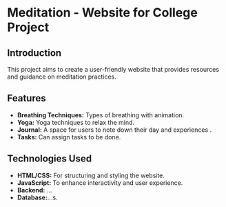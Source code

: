# Meditation - Website for College Project

## Introduction
This project aims to create a user-friendly website that provides resources and guidance on meditation practices. 

## Features
- **Breathing Techniques:** Types of breathing with animation.
- **Yoga:** Yoga techniques to relax the mind.
- **Journal:** A space for users to note down their day and experiences .
- **Tasks:** Can assign tasks to be done.

## Technologies Used
- **HTML/CSS:** For structuring and styling the website.
- **JavaScript:** To enhance interactivity and user experience.
- **Backend:** ...
- **Database:**...s.

